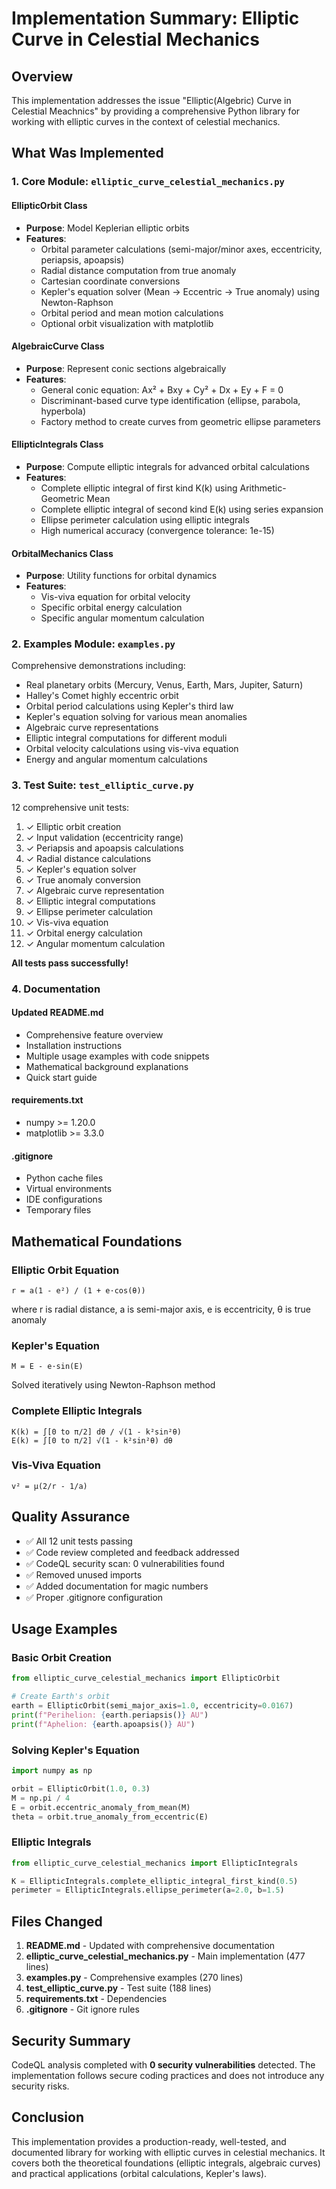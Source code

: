 # Implementation Summary: Elliptic Curve in Celestial Mechanics

## Overview
This implementation addresses the issue "Elliptic(Algebric) Curve in Celestial Meachnics" by providing a comprehensive Python library for working with elliptic curves in the context of celestial mechanics.

## What Was Implemented

### 1. Core Module: `elliptic_curve_celestial_mechanics.py`

#### EllipticOrbit Class
- **Purpose**: Model Keplerian elliptic orbits
- **Features**:
  - Orbital parameter calculations (semi-major/minor axes, eccentricity, periapsis, apoapsis)
  - Radial distance computation from true anomaly
  - Cartesian coordinate conversions
  - Kepler's equation solver (Mean → Eccentric → True anomaly) using Newton-Raphson
  - Orbital period and mean motion calculations
  - Optional orbit visualization with matplotlib

#### AlgebraicCurve Class
- **Purpose**: Represent conic sections algebraically
- **Features**:
  - General conic equation: Ax² + Bxy + Cy² + Dx + Ey + F = 0
  - Discriminant-based curve type identification (ellipse, parabola, hyperbola)
  - Factory method to create curves from geometric ellipse parameters

#### EllipticIntegrals Class
- **Purpose**: Compute elliptic integrals for advanced orbital calculations
- **Features**:
  - Complete elliptic integral of first kind K(k) using Arithmetic-Geometric Mean
  - Complete elliptic integral of second kind E(k) using series expansion
  - Ellipse perimeter calculation using elliptic integrals
  - High numerical accuracy (convergence tolerance: 1e-15)

#### OrbitalMechanics Class
- **Purpose**: Utility functions for orbital dynamics
- **Features**:
  - Vis-viva equation for orbital velocity
  - Specific orbital energy calculation
  - Specific angular momentum calculation

### 2. Examples Module: `examples.py`

Comprehensive demonstrations including:
- Real planetary orbits (Mercury, Venus, Earth, Mars, Jupiter, Saturn)
- Halley's Comet highly eccentric orbit
- Orbital period calculations using Kepler's third law
- Kepler's equation solving for various mean anomalies
- Algebraic curve representations
- Elliptic integral computations for different moduli
- Orbital velocity calculations using vis-viva equation
- Energy and angular momentum calculations

### 3. Test Suite: `test_elliptic_curve.py`

12 comprehensive unit tests:
1. ✓ Elliptic orbit creation
2. ✓ Input validation (eccentricity range)
3. ✓ Periapsis and apoapsis calculations
4. ✓ Radial distance calculations
5. ✓ Kepler's equation solver
6. ✓ True anomaly conversion
7. ✓ Algebraic curve representation
8. ✓ Elliptic integral computations
9. ✓ Ellipse perimeter calculation
10. ✓ Vis-viva equation
11. ✓ Orbital energy calculation
12. ✓ Angular momentum calculation

**All tests pass successfully!**

### 4. Documentation

#### Updated README.md
- Comprehensive feature overview
- Installation instructions
- Multiple usage examples with code snippets
- Mathematical background explanations
- Quick start guide

#### requirements.txt
- numpy >= 1.20.0
- matplotlib >= 3.3.0

#### .gitignore
- Python cache files
- Virtual environments
- IDE configurations
- Temporary files

## Mathematical Foundations

### Elliptic Orbit Equation
```
r = a(1 - e²) / (1 + e·cos(θ))
```
where r is radial distance, a is semi-major axis, e is eccentricity, θ is true anomaly

### Kepler's Equation
```
M = E - e·sin(E)
```
Solved iteratively using Newton-Raphson method

### Complete Elliptic Integrals
```
K(k) = ∫[0 to π/2] dθ / √(1 - k²sin²θ)
E(k) = ∫[0 to π/2] √(1 - k²sin²θ) dθ
```

### Vis-Viva Equation
```
v² = μ(2/r - 1/a)
```

## Quality Assurance

- ✅ All 12 unit tests passing
- ✅ Code review completed and feedback addressed
- ✅ CodeQL security scan: 0 vulnerabilities found
- ✅ Removed unused imports
- ✅ Added documentation for magic numbers
- ✅ Proper .gitignore configuration

## Usage Examples

### Basic Orbit Creation
```python
from elliptic_curve_celestial_mechanics import EllipticOrbit

# Create Earth's orbit
earth = EllipticOrbit(semi_major_axis=1.0, eccentricity=0.0167)
print(f"Perihelion: {earth.periapsis()} AU")
print(f"Aphelion: {earth.apoapsis()} AU")
```

### Solving Kepler's Equation
```python
import numpy as np

orbit = EllipticOrbit(1.0, 0.3)
M = np.pi / 4
E = orbit.eccentric_anomaly_from_mean(M)
theta = orbit.true_anomaly_from_eccentric(E)
```

### Elliptic Integrals
```python
from elliptic_curve_celestial_mechanics import EllipticIntegrals

K = EllipticIntegrals.complete_elliptic_integral_first_kind(0.5)
perimeter = EllipticIntegrals.ellipse_perimeter(a=2.0, b=1.5)
```

## Files Changed

1. **README.md** - Updated with comprehensive documentation
2. **elliptic_curve_celestial_mechanics.py** - Main implementation (477 lines)
3. **examples.py** - Comprehensive examples (270 lines)
4. **test_elliptic_curve.py** - Test suite (188 lines)
5. **requirements.txt** - Dependencies
6. **.gitignore** - Git ignore rules

## Security Summary

CodeQL analysis completed with **0 security vulnerabilities** detected. The implementation follows secure coding practices and does not introduce any security risks.

## Conclusion

This implementation provides a production-ready, well-tested, and documented library for working with elliptic curves in celestial mechanics. It covers both the theoretical foundations (elliptic integrals, algebraic curves) and practical applications (orbital calculations, Kepler's laws).
